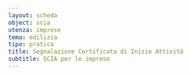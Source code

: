 ```yaml
---
layout: scheda
object: scia
utenza: imprese
tema: edilizia
tipo: pratica
title: Segnalazione Certificata di Inizio Attività
subtitle: SCIA per le imprese
---
```


